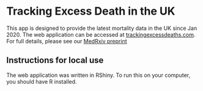 # Tracking Excess Death in the UK

This app is designed to provide the latest mortality data in the UK since Jan 2020.
The web application can be accessed at [trackingexcessdeaths.com](http://trackingexcessdeaths.com).
For full details, please see our [MedRxiv preprint]()

## Instructions for local use
The web application was written in RShiny. To run this on your computer, you should have R installed.

